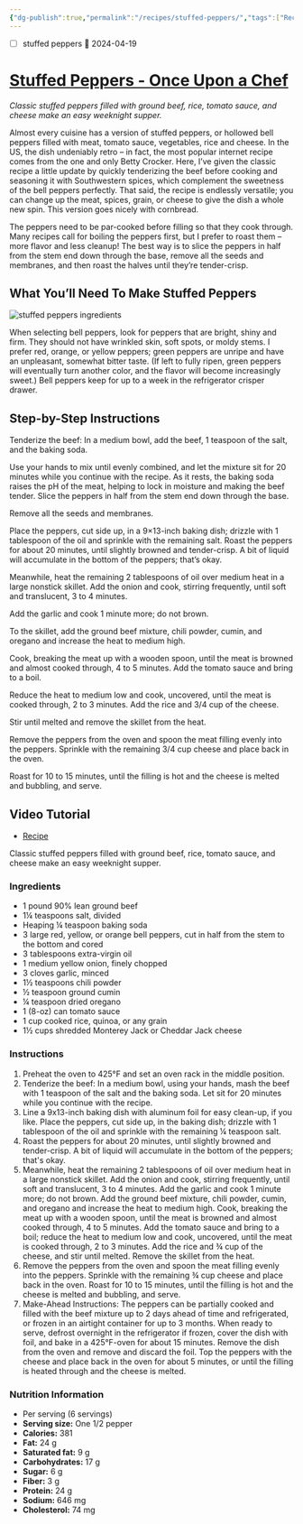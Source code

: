 ```yaml
---
{"dg-publish":true,"permalink":"/recipes/stuffed-peppers/","tags":["Recipes"],"noteIcon":"","created":"2024-02-04T08:54:00","updated":"2024-02-25 15:58"}
---
```


- [ ] stuffed peppers 🛫 2024-04-19 
# [Stuffed Peppers - Once Upon a Chef](https://www.onceuponachef.com/recipes/stuffed-peppers.html#tabrecipe)


*Classic stuffed peppers filled with ground beef, rice, tomato sauce, and cheese make an easy weeknight supper.*

Almost every cuisine has a version of stuffed peppers, or hollowed bell peppers filled with meat, tomato sauce, vegetables, rice and cheese. In the US, the dish undeniably retro – in fact, the most popular internet recipe comes from the one and only Betty Crocker. Here, I’ve given the classic recipe a little update by quickly tenderizing the beef before cooking and seasoning it with Southwestern spices, which complement the sweetness of the bell peppers perfectly. That said, the recipe is endlessly versatile; you can change up the meat, spices, grain, or cheese to give the dish a whole new spin. This version goes nicely with cornbread.

The peppers need to be par-cooked before filling so that they cook through. Many recipes call for boiling the peppers first, but I prefer to roast them – more flavor and less cleanup! The best way is to slice the peppers in half from the stem end down through the base, remove all the seeds and membranes, and then roast the halves until they’re tender-crisp.

## What You’ll Need To Make Stuffed Peppers  
![stuffed peppers ingredients](https://i0.wp.com/www.onceuponachef.com/images/2022/02/stuffed-peppers-15.jpg?resize=760%2C492&ssl=1)

When selecting bell peppers, look for peppers that are bright, shiny and firm. They should not have wrinkled skin, soft spots, or moldy stems. I prefer red, orange, or yellow peppers; green peppers are unripe and have an unpleasant, somewhat bitter taste. (If left to fully ripen, green peppers will eventually turn another color, and the flavor will become increasingly sweet.) Bell peppers keep for up to a week in the refrigerator crisper drawer.

## Step-by-Step Instructions

Tenderize the beef: In a medium bowl, add the beef, 1 teaspoon of the salt, and the baking soda.

Use your hands to mix until evenly combined, and let the mixture sit for 20 minutes while you continue with the recipe. As it rests, the baking soda raises the pH of the meat, helping to lock in moisture and making the beef tender. 
Slice the peppers in half from the stem end down through the base.

Remove all the seeds and membranes.

Place the peppers, cut side up, in a 9×13-inch baking dish; drizzle with 1 tablespoon of the oil and sprinkle with the remaining salt. Roast the peppers for about 20 minutes, until slightly browned and tender-crisp. A bit of liquid will accumulate in the bottom of the peppers; that’s okay.

Meanwhile, heat the remaining 2 tablespoons of oil over medium heat in a large nonstick skillet. Add the onion and cook, stirring frequently, until soft and translucent, 3 to 4 minutes.

Add the garlic and cook 1 minute more; do not brown.

To the skillet, add the ground beef mixture, chili powder, cumin, and oregano and increase the heat to medium high.

Cook, breaking the meat up with a wooden spoon, until the meat is browned and almost cooked through, 4 to 5 minutes. Add the tomato sauce and bring to a boil.

Reduce the heat to medium low and cook, uncovered, until the meat is cooked through, 2 to 3 minutes. Add the rice and 3/4 cup of the cheese.

Stir until melted and remove the skillet from the heat.

Remove the peppers from the oven and spoon the meat filling evenly into the peppers. Sprinkle with the remaining 3/4 cup cheese and place back in the oven.

Roast for 10 to 15 minutes, until the filling is hot and the cheese is melted and bubbling, and serve.


## Video Tutorial

-   [Recipe](https://www.onceuponachef.com/recipes/stuffed-peppers.html#tabrecipe)

Classic stuffed peppers filled with ground beef, rice, tomato sauce, and cheese make an easy weeknight supper.

### Ingredients

-   1 pound 90% lean ground beef
-   1¼ teaspoons salt, divided
-   Heaping ¼ teaspoon baking soda
-   3 large red, yellow, or orange bell peppers, cut in half from the stem to the bottom and cored
-   3 tablespoons extra-virgin oil
-   1 medium yellow onion, finely chopped
-   3 cloves garlic, minced
-   1½ teaspoons chili powder
-   ½ teaspoon ground cumin
-   ¼ teaspoon dried oregano
-   1 (8-oz) can tomato sauce
-   1 cup cooked rice, quinoa, or any grain
-   1½ cups shredded Monterey Jack or Cheddar Jack cheese

### Instructions

1.  Preheat the oven to 425°F and set an oven rack in the middle position.
2.  Tenderize the beef: In a medium bowl, using your hands, mash the beef with 1 teaspoon of the salt and the baking soda. Let sit for 20 minutes while you continue with the recipe.
3.  Line a 9x13-inch baking dish with aluminum foil for easy clean-up, if you like. Place the peppers, cut side up, in the baking dish; drizzle with 1 tablespoon of the oil and sprinkle with the remaining ¼ teaspoon salt.
4.  Roast the peppers for about 20 minutes, until slightly browned and tender-crisp. A bit of liquid will accumulate in the bottom of the peppers; that's okay.
5.  Meanwhile, heat the remaining 2 tablespoons of oil over medium heat in a large nonstick skillet. Add the onion and cook, stirring frequently, until soft and translucent, 3 to 4 minutes. Add the garlic and cook 1 minute more; do not brown. Add the ground beef mixture, chili powder, cumin, and oregano and increase the heat to medium high. Cook, breaking the meat up with a wooden spoon, until the meat is browned and almost cooked through, 4 to 5 minutes. Add the tomato sauce and bring to a boil; reduce the heat to medium low and cook, uncovered, until the meat is cooked through, 2 to 3 minutes. Add the rice and ¾ cup of the cheese, and stir until melted. Remove the skillet from the heat.
6.  Remove the peppers from the oven and spoon the meat filling evenly into the peppers. Sprinkle with the remaining ¾ cup cheese and place back in the oven. Roast for 10 to 15 minutes, until the filling is hot and the cheese is melted and bubbling, and serve.
7.  Make-Ahead Instructions: The peppers can be partially cooked and filled with the beef mixture up to 2 days ahead of time and refrigerated, or frozen in an airtight container for up to 3 months. When ready to serve, defrost overnight in the refrigerator if frozen, cover the dish with foil, and bake in a 425°F-oven for about 15 minutes. Remove the dish from the oven and remove and discard the foil. Top the peppers with the cheese and place back in the oven for about 5 minutes, or until the filling is heated through and the cheese is melted.

### Nutrition Information

-   Per serving (6 servings)
-   **Serving size:** One 1/2 pepper
-   **Calories:** 381
-   **Fat:** 24 g
-   **Saturated fat:** 9 g
-   **Carbohydrates:** 17 g
-   **Sugar:** 6 g
-   **Fiber:** 3 g
-   **Protein:** 24 g
-   **Sodium:** 646 mg
-   **Cholesterol:** 74 mg